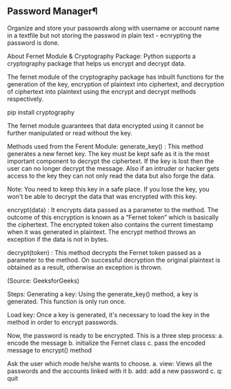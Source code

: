 ## Password Manager¶
Organize and store your passowrds along with username or account name in a textfile but not storing the passwod in plain text - ecnrypting the password is done.

About Fernet Module & Cryptography Package:
Python supports a cryptography package that helps us encrypt and decrypt data.

The fernet module of the cryptography package has inbuilt functions for the generation of the key, encryption of plaintext into ciphertext, and decryption of ciphertext into plaintext using the encrypt and decrypt methods respectively.

pip install cryptography

The fernet module guarantees that data encrypted using it cannot be further manipulated or read without the key.

Methods used from the Ferent Module:
generate_key() : This method generates a new fernet key. The key must be kept safe as it is the most important component to decrypt the ciphertext. If the key is lost then the user can no longer decrypt the message. Also if an intruder or hacker gets access to the key they can not only read the data but also forge the data.

Note: You need to keep this key in a safe place. If you lose the key, you won't be able to decrypt the data that was encrypted with this key.

encrypt(data) : It encrypts data passed as a parameter to the method. The outcome of this encryption is known as a “Fernet token” which is basically the ciphertext. The encrypted token also contains the current timestamp when it was generated in plaintext. The encrypt method throws an exception if the data is not in bytes.

decrypt(token) : This method decrypts the Fernet token passed as a parameter to the method. On successful decryption the original plaintext is obtained as a result, otherwise an exception is thrown.

(Source: GeeksforGeeks)

Steps:
Generating a key: Using the generate_key() method, a key is generated. This function is only run once.

Load key: Once a key is generated, it's necessary to load the key in the method in order to encrypt passwords.

Now, the password is ready to be encrypted. This is a three step process:
a. encode the message
b. initialize the Fernet class
c. pass the encoded message to encrypt() method

Ask the user which mode he/she wants to choose.
a. view: Views all the passwords and the accounts linked with it
b. add: add a new password
c. q: quit
